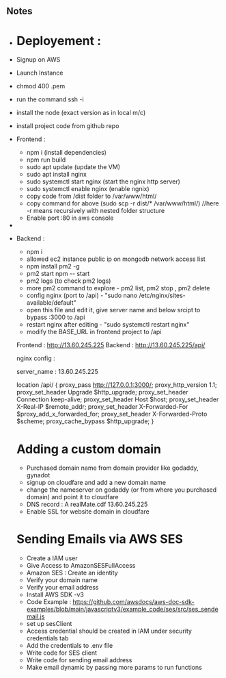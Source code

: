 ## Notes

- # Deployement :
- Signup on AWS
- Launch Instance
- chmod 400 <secret>.pem
- run the command ssh -i <pem file> <ec2 url>
- install the node (exact version as in local m/c)
- install project code from github repo

- Frontend :
  - npm i (install dependencies)
  - npm run build
  - sudo apt update (update the VM)
  - sudo apt install nginx
  - sudo systemctl start nginx (start the nginx http server)
  - sudo systemctl enable nginx (enable ngnix)
  - copy code from /dist folder to /var/www/html/
  - copy command for above (sudo scp -r dist/\* /var/www/html/) //here -r means recursively with nested folder structure
  - Enable port :80 in aws console
-
- Backend :

  - npm i
  - allowed ec2 instance public ip on mongodb network access list
  - npm install pm2 -g
  - pm2 start npm -- start
  - pm2 logs (to check pm2 logs)
  - more pm2 command to explore - pm2 list, pm2 stop <name>, pm2 delete <name>
  - config nginx (port to /api) - "sudo nano /etc/nginx/sites-available/default"
  - open this file and edit it, give server name and below srcipt to bypass :3000 to /api
  - restart nginx after editing - "sudo systemctl restart nginx"
  - modify the BASE_URL in frontend project to /api

  Frontend : http://13.60.245.225
  Backend : http://13.60.245.225/api/

  nginx config :

  server_name : 13.60.245.225

  location /api/ {
  proxy_pass http://127.0.0.1:3000/;
  proxy_http_version 1.1;
  proxy_set_header Upgrade $http_upgrade;
  proxy_set_header Connection keep-alive;
  proxy_set_header Host $host;
  proxy_set_header X-Real-IP $remote_addr;
  proxy_set_header X-Forwarded-For $proxy_add_x_forwarded_for;
  proxy_set_header X-Forwarded-Proto $scheme;
  proxy_cache_bypass $http_upgrade;
  }

  # Adding a custom domain

  - Purchased domain name from domain provider like godaddy, gynadot
  - signup on cloudfare and add a new domain name
  - change the nameserver on godaddy (or from where you purchased domain) and point it to cloudfare
  - DNS record : A realMate.cdf 13.60.245.225
  - Enable SSL for website domain in cloudfare

  # Sending Emails via AWS SES

  - Create a IAM user
  - Give Access to AmazonSESFullAccess
  - Amazon SES : Create an identity
  - Verify your domain name
  - Verify your email address
  - Install AWS SDK -v3
  - Code Example : https://github.com/awsdocs/aws-doc-sdk-examples/blob/main/javascriptv3/example_code/ses/src/ses_sendemail.js
  - set up sesClient
  - Access credential should be created in IAM under security credentials tab
  - Add the credentials to .env file
  - Write code for SES client
  - Write code for sending email address
  - Make email dynamic by passing more params to run functions
